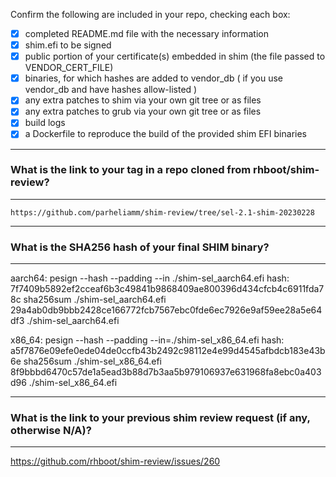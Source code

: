 Confirm the following are included in your repo, checking each box:

 - [x] completed README.md file with the necessary information
 - [x] shim.efi to be signed
 - [x] public portion of your certificate(s) embedded in shim (the file passed to VENDOR_CERT_FILE)
 - [x] binaries, for which hashes are added to vendor_db ( if you use vendor_db and have hashes allow-listed )
 - [x] any extra patches to shim via your own git tree or as files
 - [x] any extra patches to grub via your own git tree or as files
 - [x] build logs
 - [x] a Dockerfile to reproduce the build of the provided shim EFI binaries

*******************************************************************************
### What is the link to your tag in a repo cloned from rhboot/shim-review?
*******************************************************************************
`https://github.com/parheliamm/shim-review/tree/sel-2.1-shim-20230228`

*******************************************************************************
### What is the SHA256 hash of your final SHIM binary?
*******************************************************************************
aarch64:
pesign --hash --padding --in ./shim-sel_aarch64.efi
hash: 7f7409b5892ef2cceaf6b3c49841b9868409ae800396d434cfcb4c6911fda78c
sha256sum ./shim-sel_aarch64.efi
29a4ab0db9bbb2428ce166772fcb7567ebc0fde6ec7926e9af59ee28a5e64df3  ./shim-sel_aarch64.efi

x86_64:
pesign --hash --padding --in=./shim-sel_x86_64.efi
hash: a5f7876e09efe0ede04de0ccfb43b2492c98112e4e99d4545afbdcb183e43b6e
sha256sum ./shim-sel_x86_64.efi
8f9bbbd6470c57de1a5ead3b88d7b3aa5b979106937e631968fa8ebc0a403d96  ./shim-sel_x86_64.efi

*******************************************************************************
### What is the link to your previous shim review request (if any, otherwise N/A)?
*******************************************************************************
https://github.com/rhboot/shim-review/issues/260
